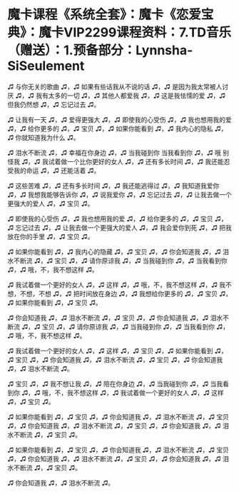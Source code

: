 # 魔卡课程《系统全套》：魔卡《恋爱宝典》：魔卡VIP2299课程资料：7.TD音乐（赠送）：1.预备部分：Lynnsha-SiSeulement

♫ 与你无关的歌曲 ♫，♫ 如果有些话我从不说的话 ♫，♫ 是因为我太常被人讨厌 ♫，♫ 我有太多的一切 ♫，♫ 其他人都爱我 ♫，♫ 这是我怯懦的爱 ♫，♫ 但我仍然想 ♫，♫ 忘记过去 ♫。

♫ 让我有一天 ♫，♫ 爱得更强大 ♫，♫ 即使我的心受伤 ♫，♫ 我也想用我的爱 ♫，♫ 给你更多的 ♫，♫ 宝贝 ♫，♫ 如果你能看到 ♫，♫ 我内心的隐私 ♫，♫ 你就知道我为什么 ♫。

♫ 泪水不断流 ♫，♫ 幸福在你身边 ♫，♫ 当我碰到你 当我看到你 ♫，♫ 哦 别怪我 ♫，♫ 我试着做一个比你更好的女人 ♫，♫ 还有多长时间 ♫，♫ 我还能忍受我的命运 ♫，♫ 还能活着 ♫。

♫ 这些苦难 ♫，♫ 还有多长时间 ♫，♫ 我还能逃得过 ♫，♫ 我知道我爱你 ♫，♫ 我想我能够告诉你 ♫，♫ 说我爱你 ♫，♫ 忘记过去 ♫，♫ 让我去做一个更强大的爱人 ♫，♫ 宝贝 ♫。

♫ 即使我的心受伤 ♫，♫ 我也想用我的爱 ♫，♫ 给你更多的 ♫，♫ 宝贝 ♫，♫ 忘记过去 ♫，♫ 让我去做一个更强大的爱人 ♫，♫ 我会爱你到死 ♫，♫ 把我放在你的手里 ♫，♫ 宝贝 ♫。

♫ 如果你能看到 ♫，♫ 我内心的隐藏 ♫，♫ 宝贝 ♫，♫ 你会知道我 ♫，♫ 泪水不断流 ♫，♫ 宝贝 ♫，♫ 请你原谅我 ♫，♫ 当我碰到你 ♫，♫ 当我看到你 ♫，♫ 哦，不，我不想这样 ♫。

♫ 我试着做一个更好的女人 ♫，♫ 这样 ♫，♫ 哦，不，我不想这样 ♫，♫ 我不想，不想，不想 ♫，♫ 把时间放在身边 ♫，♫ 我想给你更多的 ♫，♫ 宝贝 ♫，♫ 如果你能看到 ♫，♫ 宝贝 ♫。

♫ 你会知道我 ♫，♫ 泪水不断流 ♫，♫ 宝贝 ♫，♫ 你会知道我 ♫，♫ 泪水不断流 ♫，♫ 宝贝 ♫，♫ 请你原谅我 ♫，♫ 当我碰到你 ♫，♫ 当我看到你 ♫，♫ 哦，不，我不想这样 ♫。

♫ 我试着做一个更好的女人 ♫，♫ 这样 ♫，♫ 宝贝 ♫，♫ 如果你能看到 ♫，♫ 宝贝 ♫，♫ 你会知道我 ♫，♫ 泪水不断流 ♫，♫ 宝贝 ♫，♫ 你会知道我 ♫，♫ 泪水不断流 ♫。

♫ 宝贝 ♫，♫ 我不想让我 ♫，♫ 陪在你身边 ♫，♫ 当我碰到你 ♫，♫ 当我看到你 ♫，♫ 哦，不，我不想这样 ♫，♫ 我试着做一个更好的女人 ♫，♫ 这样 ♫，♫ 宝贝 ♫。

♫ 如果你能看到 ♫，♫ 宝贝 ♫，♫ 你会知道我 ♫，♫ 泪水不断流 ♫，♫ 宝贝 ♫，♫ 你会知道我 ♫，♫ 泪水不断流 ♫，♫ 宝贝 ♫，♫ 你会知道我 ♫，♫ 泪水不断流 ♫，♫ 宝贝 ♫。

♫ 如果你能看到 ♫，♫ 宝贝 ♫，♫ 你会知道我 ♫，♫ 泪水不断流 ♫，♫ 宝贝 ♫，♫ 你会知道我 ♫，♫ 泪水不断流 ♫，♫ 宝贝 ♫，♫ 你会知道我 ♫，♫ 泪水不断流 ♫，♫ 宝贝 ♫。

♫ 你会知道我 ♫，♫ 泪水不断流 ♫。